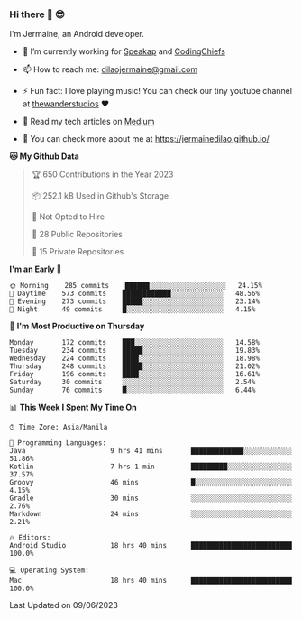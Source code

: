### Hi there 👋 😎
I'm Jermaine, an Android developer.

- 🔭 I’m currently working for [Speakap](https://www.speakap.com/) and [CodingChiefs](https://codingchiefs.com/en/)

- 📫 How to reach me: dilaojermaine@gmail.com

- ⚡ Fun fact: I love playing music! You can check our tiny youtube channel at [thewanderstudios](https://www.youtube.com/thewanderstudios) ♥️

- 📖 Read my tech articles on [Medium](https://jermainedilao.medium.com/)

- 👀 You can check more about me at https://jermainedilao.github.io/

<!--
**jermainedilao/jermainedilao** is a ✨ _special_ ✨ repository because its `README.md` (this file) appears on your GitHub profile.

Here are some ideas to get you started:

- 🔭 I’m currently working on ...
- 🌱 I’m currently learning ...
- 👯 I’m looking to collaborate on ...
- 🤔 I’m looking for help with ...
- 💬 Ask me about ...
- 📫 How to reach me: ...
- 😄 Pronouns: ...
- ⚡ Fun fact: ...
-->

<!--START_SECTION:waka-->
**🐱 My Github Data** 

> 🏆 650 Contributions in the Year 2023
 > 
> 📦 252.1 kB Used in Github's Storage 
 > 
> 🚫 Not Opted to Hire
 > 
> 📜 28 Public Repositories 
 > 
> 🔑 15 Private Repositories  
 > 
**I'm an Early 🐤** 

```text
🌞 Morning    285 commits    ██████░░░░░░░░░░░░░░░░░░░   24.15% 
🌆 Daytime    573 commits    ████████████░░░░░░░░░░░░░   48.56% 
🌃 Evening    273 commits    █████░░░░░░░░░░░░░░░░░░░░   23.14% 
🌙 Night      49 commits     █░░░░░░░░░░░░░░░░░░░░░░░░   4.15%

```
📅 **I'm Most Productive on Thursday** 

```text
Monday       172 commits    ███░░░░░░░░░░░░░░░░░░░░░░   14.58% 
Tuesday      234 commits    █████░░░░░░░░░░░░░░░░░░░░   19.83% 
Wednesday    224 commits    ████░░░░░░░░░░░░░░░░░░░░░   18.98% 
Thursday     248 commits    █████░░░░░░░░░░░░░░░░░░░░   21.02% 
Friday       196 commits    ████░░░░░░░░░░░░░░░░░░░░░   16.61% 
Saturday     30 commits     ░░░░░░░░░░░░░░░░░░░░░░░░░   2.54% 
Sunday       76 commits     █░░░░░░░░░░░░░░░░░░░░░░░░   6.44%

```


📊 **This Week I Spent My Time On** 

```text
⌚︎ Time Zone: Asia/Manila

💬 Programming Languages: 
Java                     9 hrs 41 mins       █████████████░░░░░░░░░░░░   51.86% 
Kotlin                   7 hrs 1 min         █████████░░░░░░░░░░░░░░░░   37.57% 
Groovy                   46 mins             █░░░░░░░░░░░░░░░░░░░░░░░░   4.15% 
Gradle                   30 mins             ░░░░░░░░░░░░░░░░░░░░░░░░░   2.76% 
Markdown                 24 mins             ░░░░░░░░░░░░░░░░░░░░░░░░░   2.21%

🔥 Editors: 
Android Studio           18 hrs 40 mins      █████████████████████████   100.0%

💻 Operating System: 
Mac                      18 hrs 40 mins      █████████████████████████   100.0%

```


 Last Updated on 09/06/2023
<!--END_SECTION:waka-->

